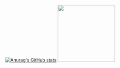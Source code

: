 
<!--
**luizeduardocarvalho/luizeduardocarvalho** is a ✨ _special_ ✨ repository because its `README.md` (this file) appears on your GitHub profile.

Here are some ideas to get you started:

- 🔭 I’m currently working on ...
- 🌱 I’m currently learning ...
- 👯 I’m looking to collaborate on ...
- 🤔 I’m looking for help with ...
- 💬 Ask me about ...
- 📫 How to reach me: ...
- 😄 Pronouns: ...
- ⚡ Fun fact: ...
-->

[![Anurag's GitHub stats](https://github-readme-stats.vercel.app/api?username=luizeduardocarvalho)](https://github.com/anuraghazra/github-readme-stats)
<img height="180em" src="https://github-readme-stats.vercel.app/api?username=luizeduardocarvalho&show_icons=true&hide_border=true&&count_private=true&include_all_commits=true" />
